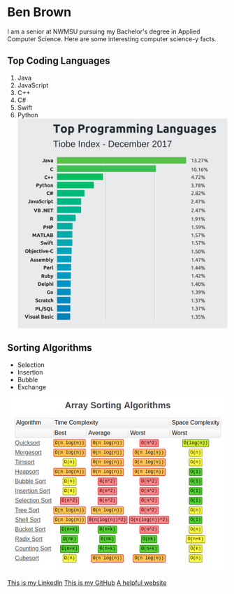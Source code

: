# Ben Brown

I am a senior at NWMSU pursuing my Bachelor's degree in Applied Computer Science.  Here are some interesting computer science-y facts.

## Top Coding Languages

1. Java
2. JavaScript
3. C++
4. C#
5. Swift
6. Python
![Top Languages](topLang.png)

## Sorting Algorithms

- Selection 
- Insertion 
- Bubble 
- Exchange

![Sorting Algorithms](sorting.png)

[This is my LinkedIn](https://www.linkedin.com/in/benjamin-brown-0961b1170)
[This is my GitHub](https://github.com/BenB049)
[A helpful website](https://www.google.com)


